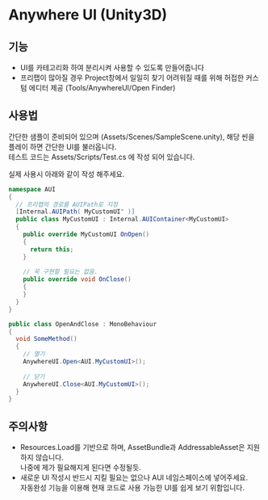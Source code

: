 # Anywhere UI (Unity3D)
## 기능
* UI를 카테고리화 하여 분리시켜 사용할 수 있도록 만들어줍니다
* 프리팹이 많아질 경우 Project창에서 일일히 찾기 어려워질 때를 위해 허접한 커스텀 에디터 제공 (Tools/AnywhereUI/Open Finder)

## 사용법
간단한 샘플이 준비되어 있으며 (Assets/Scenes/SampleScene.unity), 해당 씬을 플레이 하면 간단한 UI를 불러옵니다.  
테스트 코드는 Assets/Scripts/Test.cs 에 작성 되어 있습니다.  

실제 사용시 아래와 같이 작성 해주세요.  
```C#
namespace AUI
{
  // 프리팹의 경로를 AUIPath로 지정
  [Internal.AUIPath( MyCustomUI" )]
  public class MyCustomUI : Internal.AUIContainer<MyCustomUI>
  {
    public override MyCustomUI OnOpen()
    {
      return this;
    }
    
    // 꼭 구현할 필요는 없음.
    public override void OnClose()
    {
    }
  }
}

public class OpenAndClose : MonoBehaviour
{
  void SomeMethod()
  {
    // 열기
    AnywhereUI.Open<AUI.MyCustomUI>();
    
    // 닫기
    AnywhereUI.Close<AUI.MyCustomUI>();
  }
}
```

## 주의사항
* Resources.Load를 기반으로 하며, AssetBundle과 AddressableAsset은 지원하지 않습니다.  
  나중에 제가 필요해지게 된다면 수정될듯.
* 새로운 UI 작성시 반드시 지킬 필요는 없으나 AUI 네임스페이스에 넣어주세요.  
자동완성 기능을 이용해 현재 코드로 사용 가능한 UI를 쉽게 보기 위함입니다.
